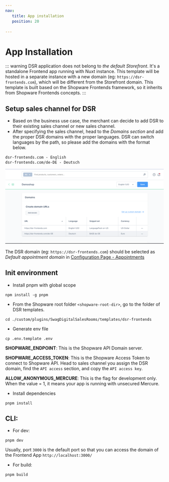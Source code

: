 ```yaml
---
nav:
   title: App installation
   position: 20

---
```


# App Installation

::: warning
DSR application does not belong to *the default Storefront*. It's a standalone Frontend app running with Nuxt instance. This template will be hosted in a separate instance with a new domain (eg: `https://dsr-frontends.com`), which will be different from the Storefront domain.
This template is built based on the Shopware Frontends framework, so it inherits from Shopware Frontends concepts.
:::

## Setup sales channel for DSR
- Based on the business use case, the merchant can decide to add DSR to their existing sales channel or new sales channel.
- After specifying the sales channel, head to the *Domains section* and add the proper DSR domains with the proper languages. DSR can switch languages by the path, so please add the domains with the format below.
```
dsr-frontends.com - English
dsr-frontends.com/de-DE - Deutsch
```
![ ](../../assets/setup-domain-for-sales-channel-DSR.png)

The DSR domain (eg: `https://dsr-frontends.com`) should be selected as *Default appointment domain* in [Configuration Page - Appointments](./configuration.md#appointments)

## Init environment

- Install pnpm with global scope
```
npm install -g pnpm
```

- From the Shopware root folder `<shopware-root-dir>`, go to the folder of DSR templates.
```
cd ./custom/plugins/SwagDigitalSalesRooms/templates/dsr-frontends
```

- Generate env file
```
cp .env.template .env
```
**SHOPWARE_ENDPOINT**: This is the Shopware API Domain server.

**SHOPWARE_ACCESS_TOKEN**: This is the Shopware Access Token to connect to Shopware API. Head to sales channel you assign the DSR domain, find the `API access` section, and copy the `API access key`.

**ALLOW_ANONYMOUS_MERCURE**: This is the flag for development only. When the value = 1, it means your app is running with unsecured Mercure.

- Install dependencies
```
pnpm install
```

## CLI:
- For dev:
```
pnpm dev
```
Usually, port `3000` is the default port so that you can access the domain of the Frontend App `http://localhost:3000/`

- For build:
```
pnpm build
```
